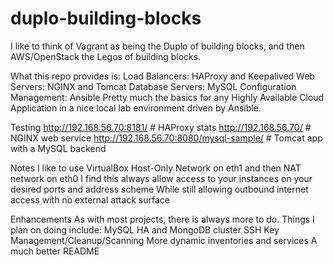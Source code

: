 # duplo-building-blocks


I like to think of Vagrant as being the Duplo of building blocks, and then AWS/OpenStack the Legos of building blocks.


What this repo provides is:
  Load Balancers:
    HAProxy and Keepalived
  Web Servers:
    NGINX and Tomcat
  Database Servers:
    MySQL
  Configuration Management:
    Ansible
Pretty much the basics for any Highly Available Cloud Application in a nice local lab environment driven by Ansible.


Testing
  http://192.168.56.70:8181/                        # HAProxy stats
  http://192.168.56.70/                             # NGINX web service
  http://192.168.56.70:8080/mysql-sample/           # Tomcat app with a MySQL backend


Notes
  I like to use VirtualBox Host-Only Network on eth1 and then NAT network on eth0
  I find this always allow access to your instances on your desired ports and address scheme
  While still allowing outbound internet access with no external attack surface

Enhancements
  As with most projects, there is always more to do.  Things I plan on doing include:
    MySQL HA and MongoDB cluster
    SSH Key Management/Cleanup/Scanning
    More dynamic inventories and services
    A much better README